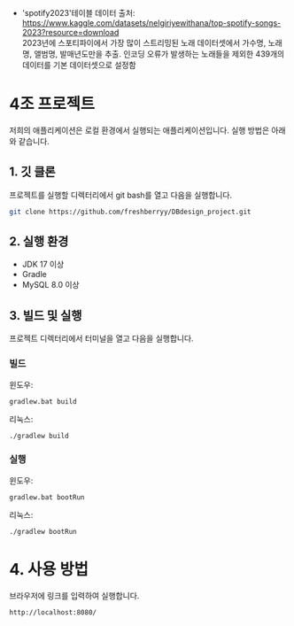 - 'spotify2023'테이블 데이터 출처: https://www.kaggle.com/datasets/nelgiriyewithana/top-spotify-songs-2023?resource=download<br>
2023년에 스포티파이에서 가장 많이 스트리밍된 노래 데이터셋에서 가수명, 노래명, 앨범명, 발매년도만을 추출.
인코딩 오류가 발생하는 노래들을 제외한 439개의 데이터를 기본 데이터셋으로 설정함

# 4조 프로젝트

저희의 애플리케이션은 로컬 환경에서 실행되는 애플리케이션입니다. 실행 방법은 아래와 같습니다. 

## 1. 깃 클론
프로젝트를 실행할 디렉터리에서 git bash를 열고 다음을 실행합니다.
```bash
git clone https://github.com/freshberryy/DBdesign_project.git
```

## 2. 실행 환경
- JDK 17 이상
- Gradle
- MySQL 8.0 이상

## 3. 빌드 및 실행
프로젝트 디렉터리에서 터미널을 열고 다음을 실행합니다.
### 빌드
윈도우:
```
gradlew.bat build
```

리눅스:
```
./gradlew build
```

### 실행
윈도우:
```
gradlew.bat bootRun
```

리눅스:
```
./gradlew bootRun
```

# 4. 사용 방법

브라우저에 링크를 입력하여 실행합니다.
```
http://localhost:8080/
```



